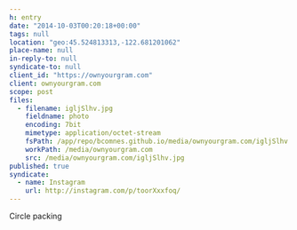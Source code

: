 ```yaml
---
h: entry
date: "2014-10-03T00:20:18+00:00"
tags: null
location: "geo:45.524813313,-122.681201062"
place-name: null
in-reply-to: null
syndicate-to: null
client_id: "https://ownyourgram.com"
client: ownyourgram.com
scope: post
files:
  - filename: igljSlhv.jpg
    fieldname: photo
    encoding: 7bit
    mimetype: application/octet-stream
    fsPath: /app/repo/bcomnes.github.io/media/ownyourgram.com/igljSlhv.jpg
    workPath: /media/ownyourgram.com
    src: /media/ownyourgram.com/igljSlhv.jpg
published: true
syndicate:
  - name: Instagram
    url: http://instagram.com/p/toorXxxfoq/
---
```

Circle packing

